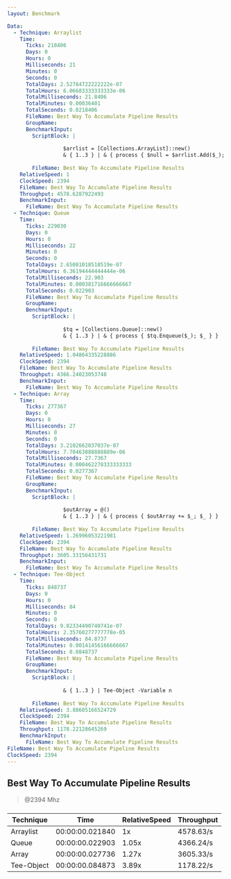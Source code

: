 ```yaml
---
layout: Benchmark

Data: 
  - Technique: Arraylist
    Time: 
      Ticks: 218406
      Days: 0
      Hours: 0
      Milliseconds: 21
      Minutes: 0
      Seconds: 0
      TotalDays: 2.52784722222222e-07
      TotalHours: 6.06683333333333e-06
      TotalMilliseconds: 21.8406
      TotalMinutes: 0.00036401
      TotalSeconds: 0.0218406
      FileName: Best Way To Accumulate Pipeline Results
      GroupName: 
      BenchmarkInput: 
        ScriptBlock: |
          
                  $arrlist = [Collections.ArrayList]::new()
                  & { 1..3 } | & { process { $null = $arrlist.Add($_); $_ } }
              
        FileName: Best Way To Accumulate Pipeline Results
    RelativeSpeed: 1
    ClockSpeed: 2394
    FileName: Best Way To Accumulate Pipeline Results
    Throughput: 4578.6287922493
    BenchmarkInput: 
      FileName: Best Way To Accumulate Pipeline Results
  - Technique: Queue
    Time: 
      Ticks: 229030
      Days: 0
      Hours: 0
      Milliseconds: 22
      Minutes: 0
      Seconds: 0
      TotalDays: 2.65081018518519e-07
      TotalHours: 6.36194444444444e-06
      TotalMilliseconds: 22.903
      TotalMinutes: 0.000381716666666667
      TotalSeconds: 0.022903
      FileName: Best Way To Accumulate Pipeline Results
      GroupName: 
      BenchmarkInput: 
        ScriptBlock: |
          
                  $tq = [Collections.Queue]::new()
                  & { 1..3 } | & { process { $tq.Enqueue($_); $_ } }
              
        FileName: Best Way To Accumulate Pipeline Results
    RelativeSpeed: 1.04864335228886
    ClockSpeed: 2394
    FileName: Best Way To Accumulate Pipeline Results
    Throughput: 4366.24023053748
    BenchmarkInput: 
      FileName: Best Way To Accumulate Pipeline Results
  - Technique: Array
    Time: 
      Ticks: 277367
      Days: 0
      Hours: 0
      Milliseconds: 27
      Minutes: 0
      Seconds: 0
      TotalDays: 3.2102662037037e-07
      TotalHours: 7.70463888888889e-06
      TotalMilliseconds: 27.7367
      TotalMinutes: 0.000462278333333333
      TotalSeconds: 0.0277367
      FileName: Best Way To Accumulate Pipeline Results
      GroupName: 
      BenchmarkInput: 
        ScriptBlock: |
          
                  $outArray = @()
                  & { 1..3 } | & { process { $outArray += $_; $_ } }
              
        FileName: Best Way To Accumulate Pipeline Results
    RelativeSpeed: 1.26996053221981
    ClockSpeed: 2394
    FileName: Best Way To Accumulate Pipeline Results
    Throughput: 3605.33156431731
    BenchmarkInput: 
      FileName: Best Way To Accumulate Pipeline Results
  - Technique: Tee-Object
    Time: 
      Ticks: 848737
      Days: 0
      Hours: 0
      Milliseconds: 84
      Minutes: 0
      Seconds: 0
      TotalDays: 9.82334490740741e-07
      TotalHours: 2.35760277777778e-05
      TotalMilliseconds: 84.8737
      TotalMinutes: 0.00141456166666667
      TotalSeconds: 0.0848737
      FileName: Best Way To Accumulate Pipeline Results
      GroupName: 
      BenchmarkInput: 
        ScriptBlock: |
           
                  & { 1..3 } | Tee-Object -Variable n 
              
        FileName: Best Way To Accumulate Pipeline Results
    RelativeSpeed: 3.88605166524729
    ClockSpeed: 2394
    FileName: Best Way To Accumulate Pipeline Results
    Throughput: 1178.22128645269
    BenchmarkInput: 
      FileName: Best Way To Accumulate Pipeline Results
FileName: Best Way To Accumulate Pipeline Results
ClockSpeed: 2394
---
```

Best Way To Accumulate Pipeline Results
---------------------------------------
> @2394 Mhz


### 


|Technique |Time           |RelativeSpeed|Throughput|
|----------|---------------|-------------|----------|
|Arraylist |00:00:00.021840|1x           |4578.63/s |
|Queue     |00:00:00.022903|1.05x        |4366.24/s |
|Array     |00:00:00.027736|1.27x        |3605.33/s |
|Tee-Object|00:00:00.084873|3.89x        |1178.22/s |
